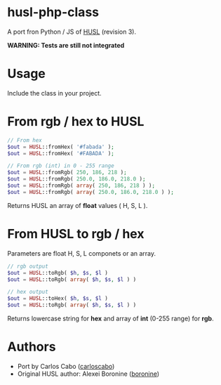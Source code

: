 # husl-php-class

A port fron Python / JS of [HUSL](http://www.husl-colors.org/) (revision 3).

**WARNING: Tests are still not integrated**

# Usage

Include the class in your project.

# From rgb / hex to HUSL

````php
// From hex
$out = HUSL::fromHex( '#fabada' );
$out = HUSL::fromHex( '#FABADA' );

// From rgb (int) in 0 - 255 range
$out = HUSL::fromRgb( 250, 186, 218 );
$out = HUSL::fromRgb( 250.0, 186.0, 218.0 );
$out = HUSL::fromRgb( array( 250, 186, 218 ) );
$out = HUSL::fromRgb( array( 250.0, 186.0, 218.0 ) );
````

Returns HUSL an array of **float** values ( H, S, L ).

# From HUSL to rgb / hex

Parameters are float H, S, L componets or an array.

```php
// rgb output
$out = HUSL::toRgb( $h, $s, $l )
$out = HUSL::toRgb( array( $h, $s, $l ) )

// hex output
$out = HUSL::toHex( $h, $s, $l )
$out = HUSL::toRgb( array( $h, $s, $l ) )
```

Returns lowercase string for **hex** and array of **int** (0-255 range) for **rgb**.

# Authors

- Port by Carlos Cabo ([carloscabo](https://github.com/carloscabo))
- Original HUSL author: Alexei Boronine ([boronine](http://github.com/boronine))
